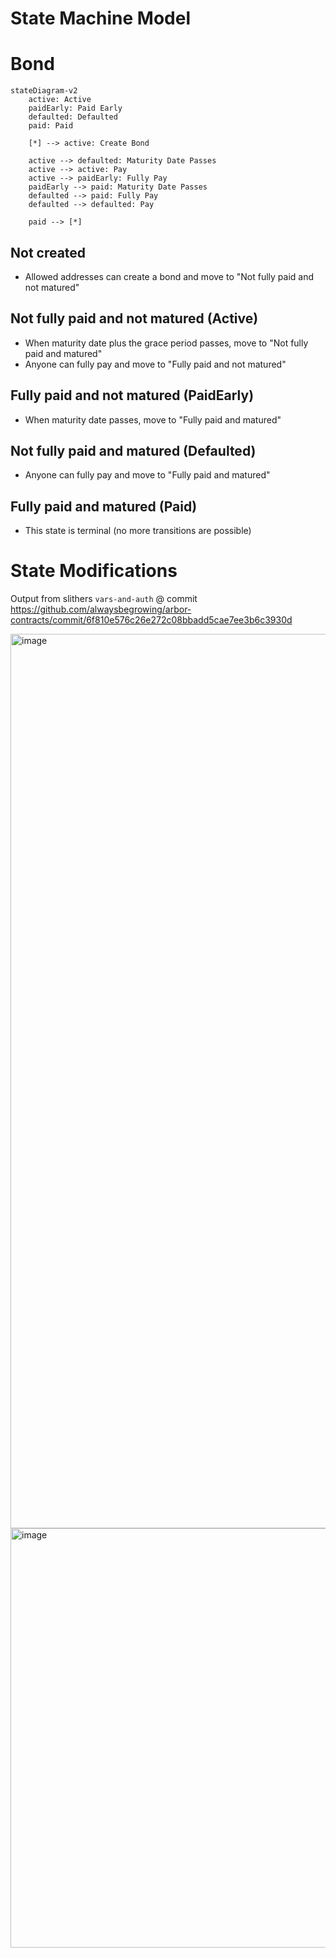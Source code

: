 # State Machine Model

# Bond

```mermaid
stateDiagram-v2
    active: Active
    paidEarly: Paid Early
    defaulted: Defaulted
    paid: Paid

    [*] --> active: Create Bond

    active --> defaulted: Maturity Date Passes
    active --> active: Pay
    active --> paidEarly: Fully Pay
    paidEarly --> paid: Maturity Date Passes
    defaulted --> paid: Fully Pay
    defaulted --> defaulted: Pay

    paid --> [*]
```

## Not created

- Allowed addresses can create a bond and move to "Not fully paid and not matured"

## Not fully paid and not matured (Active)

- When maturity date plus the grace period passes, move to "Not fully paid and matured"
- Anyone can fully pay and move to "Fully paid and not matured"

## Fully paid and not matured (PaidEarly)

- When maturity date passes, move to "Fully paid and matured"

## Not fully paid and matured (Defaulted)

- Anyone can fully pay and move to "Fully paid and matured"

## Fully paid and matured (Paid)

- This state is terminal (no more transitions are possible)

# State Modifications

Output from slithers `vars-and-auth` @ commit https://github.com/alwaysbegrowing/arbor-contracts/commit/6f810e576c26e272c08bbadd5cae7ee3b6c3930d

<img width="1431" alt="image" src="https://user-images.githubusercontent.com/15036618/159794711-3c244724-ca4b-49a6-b515-c69a5c6ec0e6.png">

<img width="671" alt="image" src="https://user-images.githubusercontent.com/15036618/159794739-1fc7f812-93e1-42fc-8313-523a09b978cd.png">
